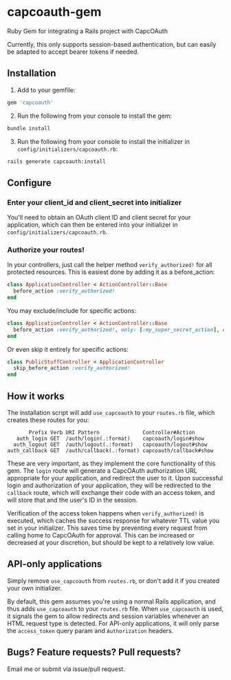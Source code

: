 # capcoauth-gem

Ruby Gem for integrating a Rails project with CapcOAuth

Currently, this only supports session-based authentication, but can easily be adapted to accept bearer tokens if needed.

## Installation

1.  Add to your gemfile:

```ruby
gem 'capcoauth'
```

2.  Run the following from your console to install the gem:

```sh
bundle install
```

3.  Run the following from your console to install the initializer in `config/initializers/capcoauth.rb`:

```sh
rails generate capcoauth:install
```

## Configure

### Enter your client_id and client_secret into initializer

You'll need to obtain an OAuth client ID and client secret for your application, which can then be entered into your
initializer in `config/initializers/capcoauth.rb`.

### Authorize your routes!

In your controllers, just call the helper method `verify_authorized!` for all protected resources.  This is easiest done
by adding it as a before_action:

```ruby
class ApplicationController < ActionController::Base
  before_action :verify_authorized!
end
```

You may exclude/include for specific actions:

```ruby
class ApplicationController < ActionController::Base
  before_action :verify_authorized!, only: [:my_super_secret_action], except: [:my_publicly_accessible_action]
end
```

Or even skip it entirely for specific actions:

```ruby
class PublicStuffController < ApplicationController
  skip_before_action :verify_authorized!
end
```

## How it works

The installation script will add `use_capcoauth` to your `routes.rb` file, which creates these routes for you:

```
       Prefix Verb URI Pattern              Controller#Action
   auth_login GET  /auth/login(.:format)    capcoauth/login#show
  auth_logout GET  /auth/logout(.:format)   capcoauth/logout#show
auth_callback GET  /auth/callback(.:format) capcoauth/callback#show
```

These are very important, as they implement the core functionality of this gem.  The `login` route will generate a
CapcOAuth authorization URL appropriate for your application, and redirect the user to it.  Upon successful login and 
authorization of your application, they will be redirected to the `callback` route, which will exchange their code with
an access token, and will store that and the user's ID in the session.

Verification of the access token happens when `verify_authorized!` is executed, which caches the success response for
whatever TTL value you set in your initializer.  This saves time by preventing every request from calling home to 
CapcOAuth for approval.  This can be increased or decreased at your discretion, but should be kept to a relatively low
value.

## API-only applications

Simply remove `use_capcoauth` from `routes.rb`, or don't add it if you created your own initializer.

By default, this gem assumes you're using a normal Rails application, and thus adds `use_capcoauth` to your `routes.rb`
file.  When `use_capcoauth` is used, it signals the gem to allow redirects and session variables whenever an HTML
request type is detected.  For API-only applications, it will only parse the `access_token` query param and
`Authorization` headers.

## Bugs? Feature requests? Pull requests?

Email me or submit via issue/pull request.